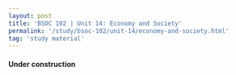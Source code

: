 ```yaml
---
layout: post
title: 'BSOC 102 | Unit 14: Economy and Society'
permalink: '/study/bsoc-102/unit-14/economy-and-society.html'
tag: 'study material'
---
```


#### Under construction